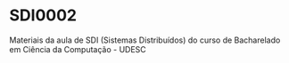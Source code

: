 # SDI0002
Materiais da aula de SDI (Sistemas Distribuídos) do curso de Bacharelado em Ciência da Computação - UDESC
